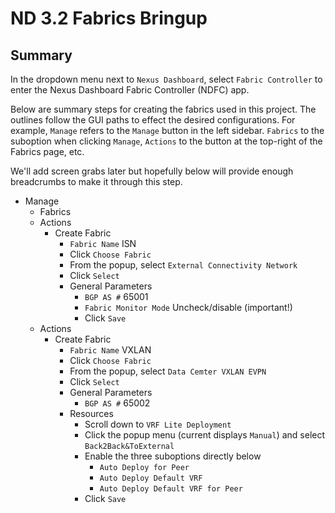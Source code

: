 # ND 3.2 Fabrics Bringup

## Summary

In the dropdown menu next to `Nexus Dashboard`, select `Fabric Controller`
to enter the Nexus Dashboard Fabric Controller (NDFC) app.

Below are summary steps for creating the fabrics used in this project.
The outlines follow the GUI paths to effect the desired configurations.
For example, `Manage` refers to the `Manage` button in the left sidebar.
`Fabrics` to the suboption when clicking `Manage`, `Actions` to the
button at the top-right of the Fabrics page, etc.

We'll add screen grabs later but hopefully below will provide enough
breadcrumbs to make it through this step.

- Manage
  - Fabrics
  - Actions
    - Create Fabric
      - `Fabric Name` ISN
      - Click `Choose Fabric`
      - From the popup, select `External Connectivity Network`
      - Click `Select`
      - General Parameters
        - `BGP AS #` 65001
        - `Fabric Monitor Mode` Uncheck/disable (important!)
        - Click `Save`
  - Actions
    - Create Fabric
      - `Fabric Name` VXLAN
      - Click `Choose Fabric`
      - From the popup, select `Data Cemter VXLAN EVPN`
      - Click `Select`
      - General Parameters
        - `BGP AS #` 65002
      - Resources
        - Scroll down to `VRF Lite Deployment`
        - Click the popup menu (current displays `Manual`) and select `Back2Back&ToExternal`
        - Enable the three suboptions directly below
          - `Auto Deploy for Peer`
          - `Auto Deploy Default VRF`
          - `Auto Deploy Default VRF for Peer`
        - Click `Save`
